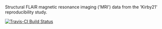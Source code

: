 Structural FLAIR magnetic resonance imaging ('MRI')
data from the 'Kirby21' reproducibility study.

[![Travis-CI Build Status](https://travis-ci.org/muschellij2/kirby21.flair.svg?branch=master)](https://travis-ci.org/)

